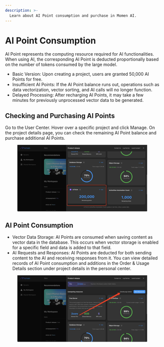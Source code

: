 ```yaml
---
description: >-
  Learn about AI Point consumption and purchase in Momen AI.
---
```


# AI Point Consumption
AI Point represents the computing resource required for AI functionalities. When using AI, the corresponding AI Point is deducted proportionally based on the number of tokens consumed by the large model.
  - Basic Version: Upon creating a project, users are granted 50,000 AI Points for free.
  - Insufficient AI Points: If the AI Point balance runs out, operations such as data vectorization, vector sorting, and AI calls will no longer function.
  - Delayed Processing: After recharging AI Points, it may take a few minutes for previously unprocessed vector data to be generated.

## Checking and Purchasing AI Points
Go to the User Center. Hover over a specific project and click Manage. On the project details page, you can check the remaining AI Point balance and purchase additional AI Points.

<figure><img src="../../.gitbook/assets/Ai-points1.jpeg" alt="Project details in a no-code tool"><figcaption></figcaption></figure>

## AI Point Consumption
- Vector Data Storage: AI Points are consumed when saving content as vector data in the database. This occurs when vector storage is enabled for a specific field and data is added to that field.
- AI Requests and Responses: AI Points are deducted for both sending content to the AI and receiving responses from it. You can view detailed records of AI Point consumption and additions in the Order & Usage Details section under project details in the personal center.

<figure><img src="../../.gitbook/assets/AI-points2.png" alt="Project details in a no-code tool"><figcaption></figcaption></figure>